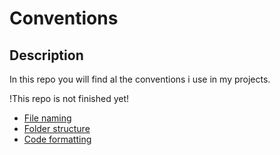 # Conventions

## Description
In this repo you will find al the conventions i use in my projects.

!This repo is not finished yet!

- [File naming]()
- [Folder structure]()
- [Code formatting]()

